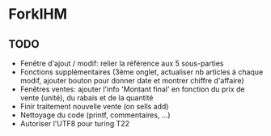 ForkIHM
==========

TODO
----
 * Fenêtre d'ajout / modif: relier la référence aux 5 sous-parties
 * Fonctions supplémentaires (3ème onglet, actualiser nb articles à chaque modif, ajouter bouton pour donner date et montrer chiffre d'affaire)
 * Fenêtres ventes: ajouter l'info 'Montant final' en fonction du prix de vente (unité), du rabais et de la quantité
 * Finir traitement nouvelle vente (on sells add)
 * Nettoyage du code (printf, commentaires, ...)
 * Autoriser l'UTF8 pour turing T22

